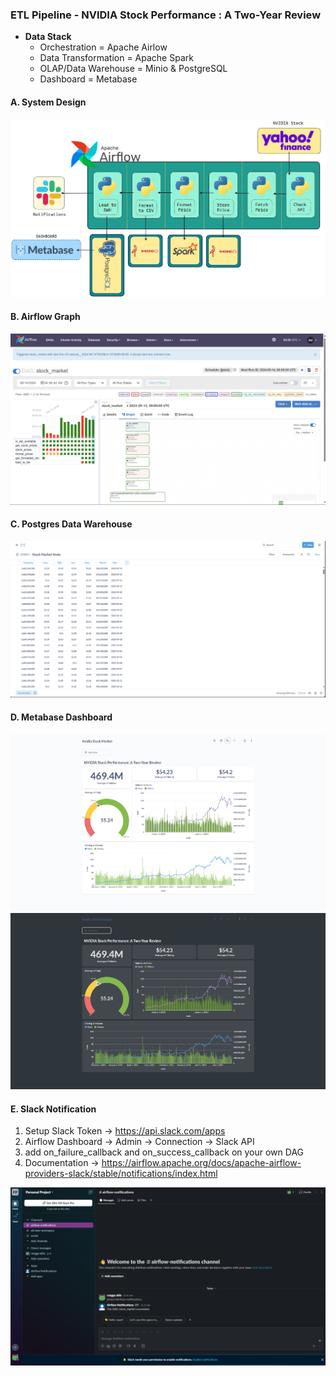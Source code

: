 ### ETL Pipeline - NVIDIA Stock Performance : A Two-Year Review


- **Data Stack**
  - Orchestration = Apache Airlow
  - Data Transformation = Apache Spark
  - OLAP/Data Warehouse = Minio & PostgreSQL
  - Dashboard = Metabase


#### A. System Design
![system_design](./assets/NVDA_yahoo_system_design)

#### B. Airflow Graph
![flow](./assets/airflow_graph_stockmarket.png)

#### C. Postgres Data Warehouse
![dwh](./assets/postgres_dwh.png)

#### D. Metabase Dashboard 
![metabase](./assets/metabase_dashboard.png)
![metabase](./assets/metabase_dashboard_dark.png)

#### E. Slack Notification 
1. Setup Slack Token -> https://api.slack.com/apps
2. Airflow Dashboard -> Admin -> Connection -> Slack API
3. add on_failure_callback and on_success_callback on your own DAG
4. Documentation -> https://airflow.apache.org/docs/apache-airflow-providers-slack/stable/notifications/index.html

![dwh](./assets/slack_notification.png)
